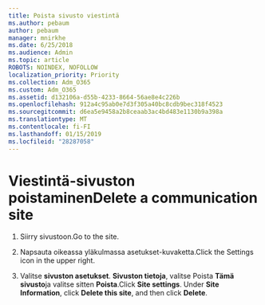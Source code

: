 ```yaml
---
title: Poista sivusto viestintä
ms.author: pebaum
author: pebaum
manager: mnirkhe
ms.date: 6/25/2018
ms.audience: Admin
ms.topic: article
ROBOTS: NOINDEX, NOFOLLOW
localization_priority: Priority
ms.collection: Adm_O365
ms.custom: Adm_O365
ms.assetid: d132106a-d55b-4233-8664-56ae8e4c226b
ms.openlocfilehash: 912a4c95ab0e7d3f305a40bc8cdb9bec318f4523
ms.sourcegitcommit: d6ea5e9458a2b8ceaab3ac4bd483e1130b9a398a
ms.translationtype: MT
ms.contentlocale: fi-FI
ms.lasthandoff: 01/15/2019
ms.locfileid: "28287058"
---
```

# <a name="delete-a-communication-site"></a><span data-ttu-id="05122-102">Viestintä-sivuston poistaminen</span><span class="sxs-lookup"><span data-stu-id="05122-102">Delete a communication site</span></span>

1. <span data-ttu-id="05122-103">Siirry sivustoon.</span><span class="sxs-lookup"><span data-stu-id="05122-103">Go to the site.</span></span>
    
2. <span data-ttu-id="05122-104">Napsauta oikeassa yläkulmassa asetukset-kuvaketta.</span><span class="sxs-lookup"><span data-stu-id="05122-104">Click the Settings icon in the upper right.</span></span>
    
3. <span data-ttu-id="05122-p101">Valitse **sivuston asetukset**. **Sivuston tietoja**, valitse Poista **Tämä sivusto**ja valitse sitten **Poista**.</span><span class="sxs-lookup"><span data-stu-id="05122-p101">Click **Site settings**. Under **Site Information**, click **Delete this site**, and then click **Delete**.</span></span>
    

